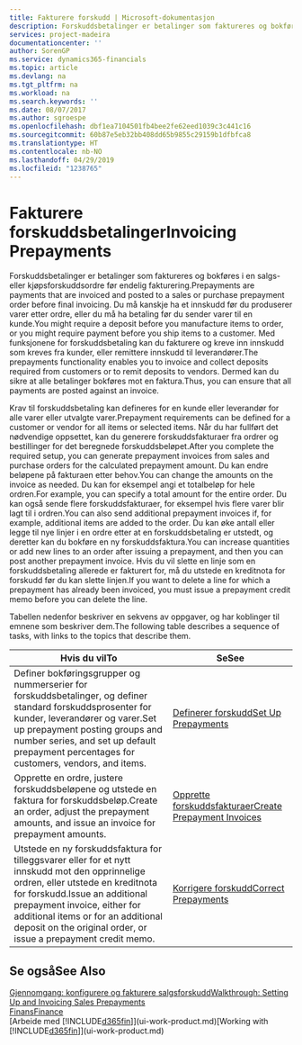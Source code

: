 ```yaml
---
title: Fakturere forskudd | Microsoft-dokumentasjon
description: Forskuddsbetalinger er betalinger som faktureres og bokføres i en salgs- eller kjøpsforskuddsordre før endelig fakturering. Du må kanskje ha et innskudd før du produserer varer etter ordre, eller du må ha betaling før du sender varer til en kunde. Med funksjonene for forskuddsbetaling kan du fakturere og kreve inn innskudd som kreves fra kunder, eller remittere innskudd til leverandører. Dermed kan du sikre at alle betalinger bokføres mot en faktura.
services: project-madeira
documentationcenter: ''
author: SorenGP
ms.service: dynamics365-financials
ms.topic: article
ms.devlang: na
ms.tgt_pltfrm: na
ms.workload: na
ms.search.keywords: ''
ms.date: 08/07/2017
ms.author: sgroespe
ms.openlocfilehash: dbf1ea7104501fb4bee2fe62eed1039c3c441c16
ms.sourcegitcommit: 60b87e5eb32bb408dd65b9855c29159b1dfbfca8
ms.translationtype: HT
ms.contentlocale: nb-NO
ms.lasthandoff: 04/29/2019
ms.locfileid: "1238765"
---
```

# <a name="invoicing-prepayments"></a><span data-ttu-id="1a410-106">Fakturere forskuddsbetalinger</span><span class="sxs-lookup"><span data-stu-id="1a410-106">Invoicing Prepayments</span></span>
<span data-ttu-id="1a410-107">Forskuddsbetalinger er betalinger som faktureres og bokføres i en salgs- eller kjøpsforskuddsordre før endelig fakturering.</span><span class="sxs-lookup"><span data-stu-id="1a410-107">Prepayments are payments that are invoiced and posted to a sales or purchase prepayment order before final invoicing.</span></span> <span data-ttu-id="1a410-108">Du må kanskje ha et innskudd før du produserer varer etter ordre, eller du må ha betaling før du sender varer til en kunde.</span><span class="sxs-lookup"><span data-stu-id="1a410-108">You might require a deposit before you manufacture items to order, or you might require payment before you ship items to a customer.</span></span> <span data-ttu-id="1a410-109">Med funksjonene for forskuddsbetaling kan du fakturere og kreve inn innskudd som kreves fra kunder, eller remittere innskudd til leverandører.</span><span class="sxs-lookup"><span data-stu-id="1a410-109">The prepayments functionality enables you to invoice and collect deposits required from customers or to remit deposits to vendors.</span></span> <span data-ttu-id="1a410-110">Dermed kan du sikre at alle betalinger bokføres mot en faktura.</span><span class="sxs-lookup"><span data-stu-id="1a410-110">Thus, you can ensure that all payments are posted against an invoice.</span></span>  

 <span data-ttu-id="1a410-111">Krav til forskuddsbetaling kan defineres for en kunde eller leverandør for alle varer eller utvalgte varer.</span><span class="sxs-lookup"><span data-stu-id="1a410-111">Prepayment requirements can be defined for a customer or vendor for all items or selected items.</span></span> <span data-ttu-id="1a410-112">Når du har fullført det nødvendige oppsettet, kan du generere forskuddsfakturaer fra ordrer og bestillinger for det beregnede forskuddsbeløpet.</span><span class="sxs-lookup"><span data-stu-id="1a410-112">After you complete the required setup, you can generate prepayment invoices from sales and purchase orders for the calculated prepayment amount.</span></span> <span data-ttu-id="1a410-113">Du kan endre beløpene på fakturaen etter behov.</span><span class="sxs-lookup"><span data-stu-id="1a410-113">You can change the amounts on the invoice as needed.</span></span> <span data-ttu-id="1a410-114">Du kan for eksempel angi et totalbeløp for hele ordren.</span><span class="sxs-lookup"><span data-stu-id="1a410-114">For example, you can specify a total amount for the entire order.</span></span> <span data-ttu-id="1a410-115">Du kan også sende flere forskuddsfakturaer, for eksempel hvis flere varer blir lagt til i ordren.</span><span class="sxs-lookup"><span data-stu-id="1a410-115">You can also send additional prepayment invoices if, for example, additional items are added to the order.</span></span> <span data-ttu-id="1a410-116">Du kan øke antall eller legge til nye linjer i en ordre etter at en forskuddsbetaling er utstedt, og deretter kan du bokføre en ny forskuddsfaktura.</span><span class="sxs-lookup"><span data-stu-id="1a410-116">You can increase quantities or add new lines to an order after issuing a prepayment, and then you can post another prepayment invoice.</span></span> <span data-ttu-id="1a410-117">Hvis du vil slette en linje som en forskuddsbetaling allerede er fakturert for, må du utstede en kreditnota for forskudd før du kan slette linjen.</span><span class="sxs-lookup"><span data-stu-id="1a410-117">If you want to delete a line for which a prepayment has already been invoiced, you must issue a prepayment credit memo before you can delete the line.</span></span>  

 <span data-ttu-id="1a410-118">Tabellen nedenfor beskriver en sekvens av oppgaver, og har koblinger til emnene som beskriver dem.</span><span class="sxs-lookup"><span data-stu-id="1a410-118">The following table describes a sequence of tasks, with links to the topics that describe them.</span></span>

|<span data-ttu-id="1a410-119">**Hvis du vil**</span><span class="sxs-lookup"><span data-stu-id="1a410-119">**To**</span></span>|<span data-ttu-id="1a410-120">**Se**</span><span class="sxs-lookup"><span data-stu-id="1a410-120">**See**</span></span>|  
|------------|-------------|  
|<span data-ttu-id="1a410-121">Definer bokføringsgrupper og nummerserier for forskuddsbetalinger, og definer standard forskuddsprosenter for kunder, leverandører og varer.</span><span class="sxs-lookup"><span data-stu-id="1a410-121">Set up prepayment posting groups and number series, and set up default prepayment percentages for customers, vendors, and items.</span></span>|[<span data-ttu-id="1a410-122">Definerer forskudd</span><span class="sxs-lookup"><span data-stu-id="1a410-122">Set Up Prepayments</span></span>](finance-set-up-prepayments.md)|
|<span data-ttu-id="1a410-123">Opprette en ordre, justere forskuddsbeløpene og utstede en faktura for forskuddsbeløp.</span><span class="sxs-lookup"><span data-stu-id="1a410-123">Create an order, adjust the prepayment amounts, and issue an invoice for prepayment amounts.</span></span>|[<span data-ttu-id="1a410-124">Opprette forskuddsfakturaer</span><span class="sxs-lookup"><span data-stu-id="1a410-124">Create Prepayment Invoices</span></span>](finance-how-to-create-prepayment-invoices.md)|  
|<span data-ttu-id="1a410-125">Utstede en ny forskuddsfaktura for tilleggsvarer eller for et nytt innskudd mot den opprinnelige ordren, eller utstede en kreditnota for forskudd.</span><span class="sxs-lookup"><span data-stu-id="1a410-125">Issue an additional prepayment invoice, either for additional items or for an additional deposit on the original order, or issue a prepayment credit memo.</span></span>|[<span data-ttu-id="1a410-126">Korrigere forskudd</span><span class="sxs-lookup"><span data-stu-id="1a410-126">Correct Prepayments</span></span>](finance-how-to-correct-prepayments.md)|  

## <a name="see-also"></a><span data-ttu-id="1a410-127">Se også</span><span class="sxs-lookup"><span data-stu-id="1a410-127">See Also</span></span>  
[<span data-ttu-id="1a410-128">Gjennomgang: konfigurere og fakturere salgsforskudd</span><span class="sxs-lookup"><span data-stu-id="1a410-128">Walkthrough: Setting Up and Invoicing Sales Prepayments</span></span>](walkthrough-setting-up-and-invoicing-sales-prepayments.md)  
[<span data-ttu-id="1a410-129">Finans</span><span class="sxs-lookup"><span data-stu-id="1a410-129">Finance</span></span>](finance.md)  
<span data-ttu-id="1a410-130">[Arbeide med [!INCLUDE[d365fin](includes/d365fin_md.md)]](ui-work-product.md)</span><span class="sxs-lookup"><span data-stu-id="1a410-130">[Working with [!INCLUDE[d365fin](includes/d365fin_md.md)]](ui-work-product.md)</span></span>

